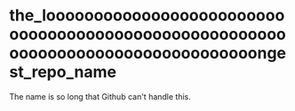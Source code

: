 # the_loooooooooooooooooooooooooooooooooooooooooooooooooooooooooooooooooooooooooooooooongest_repo_name
The name is so long that Github can't handle this.
